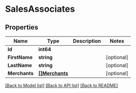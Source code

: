 # SalesAssociates

## Properties

Name | Type | Description | Notes
------------ | ------------- | ------------- | -------------
**Id** | **int64** |  | 
**FirstName** | **string** |  | [optional] 
**LastName** | **string** |  | [optional] 
**Merchants** | [**[]Merchants**](Merchants.md) |  | [optional] 

[[Back to Model list]](../README.md#documentation-for-models) [[Back to API list]](../README.md#documentation-for-api-endpoints) [[Back to README]](../README.md)



